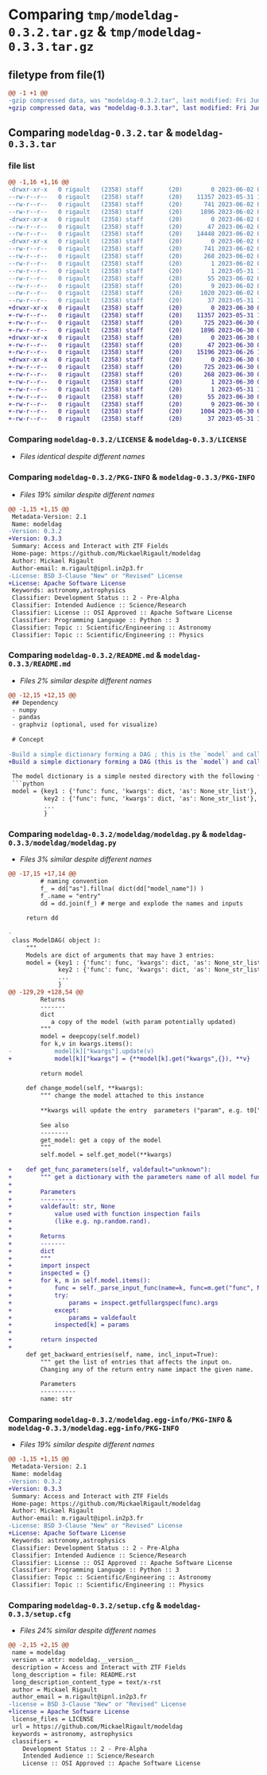 # Comparing `tmp/modeldag-0.3.2.tar.gz` & `tmp/modeldag-0.3.3.tar.gz`

## filetype from file(1)

```diff
@@ -1 +1 @@
-gzip compressed data, was "modeldag-0.3.2.tar", last modified: Fri Jun  2 09:18:10 2023, max compression
+gzip compressed data, was "modeldag-0.3.3.tar", last modified: Fri Jun 30 08:44:12 2023, max compression
```

## Comparing `modeldag-0.3.2.tar` & `modeldag-0.3.3.tar`

### file list

```diff
@@ -1,16 +1,16 @@
-drwxr-xr-x   0 rigault   (2358) staff       (20)        0 2023-06-02 09:18:10.174135 modeldag-0.3.2/
--rw-r--r--   0 rigault   (2358) staff       (20)    11357 2023-05-31 13:06:56.000000 modeldag-0.3.2/LICENSE
--rw-r--r--   0 rigault   (2358) staff       (20)      741 2023-06-02 09:18:10.174199 modeldag-0.3.2/PKG-INFO
--rw-r--r--   0 rigault   (2358) staff       (20)     1896 2023-06-02 08:39:03.000000 modeldag-0.3.2/README.md
-drwxr-xr-x   0 rigault   (2358) staff       (20)        0 2023-06-02 09:18:10.173397 modeldag-0.3.2/modeldag/
--rw-r--r--   0 rigault   (2358) staff       (20)       47 2023-06-02 09:18:01.000000 modeldag-0.3.2/modeldag/__init__.py
--rw-r--r--   0 rigault   (2358) staff       (20)    14448 2023-06-02 09:10:36.000000 modeldag-0.3.2/modeldag/modeldag.py
-drwxr-xr-x   0 rigault   (2358) staff       (20)        0 2023-06-02 09:18:10.174044 modeldag-0.3.2/modeldag.egg-info/
--rw-r--r--   0 rigault   (2358) staff       (20)      741 2023-06-02 09:18:10.000000 modeldag-0.3.2/modeldag.egg-info/PKG-INFO
--rw-r--r--   0 rigault   (2358) staff       (20)      268 2023-06-02 09:18:10.000000 modeldag-0.3.2/modeldag.egg-info/SOURCES.txt
--rw-r--r--   0 rigault   (2358) staff       (20)        1 2023-06-02 09:18:10.000000 modeldag-0.3.2/modeldag.egg-info/dependency_links.txt
--rw-r--r--   0 rigault   (2358) staff       (20)        1 2023-05-31 13:38:23.000000 modeldag-0.3.2/modeldag.egg-info/not-zip-safe
--rw-r--r--   0 rigault   (2358) staff       (20)       55 2023-06-02 09:18:10.000000 modeldag-0.3.2/modeldag.egg-info/requires.txt
--rw-r--r--   0 rigault   (2358) staff       (20)        9 2023-06-02 09:18:10.000000 modeldag-0.3.2/modeldag.egg-info/top_level.txt
--rw-r--r--   0 rigault   (2358) staff       (20)     1020 2023-06-02 09:18:10.174517 modeldag-0.3.2/setup.cfg
--rw-r--r--   0 rigault   (2358) staff       (20)       37 2023-05-31 13:36:34.000000 modeldag-0.3.2/setup.py
+drwxr-xr-x   0 rigault   (2358) staff       (20)        0 2023-06-30 08:44:12.647832 modeldag-0.3.3/
+-rw-r--r--   0 rigault   (2358) staff       (20)    11357 2023-05-31 13:06:56.000000 modeldag-0.3.3/LICENSE
+-rw-r--r--   0 rigault   (2358) staff       (20)      725 2023-06-30 08:44:12.647877 modeldag-0.3.3/PKG-INFO
+-rw-r--r--   0 rigault   (2358) staff       (20)     1896 2023-06-30 08:42:53.000000 modeldag-0.3.3/README.md
+drwxr-xr-x   0 rigault   (2358) staff       (20)        0 2023-06-30 08:44:12.647116 modeldag-0.3.3/modeldag/
+-rw-r--r--   0 rigault   (2358) staff       (20)       47 2023-06-30 08:40:07.000000 modeldag-0.3.3/modeldag/__init__.py
+-rw-r--r--   0 rigault   (2358) staff       (20)    15196 2023-06-26 15:11:38.000000 modeldag-0.3.3/modeldag/modeldag.py
+drwxr-xr-x   0 rigault   (2358) staff       (20)        0 2023-06-30 08:44:12.647734 modeldag-0.3.3/modeldag.egg-info/
+-rw-r--r--   0 rigault   (2358) staff       (20)      725 2023-06-30 08:44:12.000000 modeldag-0.3.3/modeldag.egg-info/PKG-INFO
+-rw-r--r--   0 rigault   (2358) staff       (20)      268 2023-06-30 08:44:12.000000 modeldag-0.3.3/modeldag.egg-info/SOURCES.txt
+-rw-r--r--   0 rigault   (2358) staff       (20)        1 2023-06-30 08:44:12.000000 modeldag-0.3.3/modeldag.egg-info/dependency_links.txt
+-rw-r--r--   0 rigault   (2358) staff       (20)        1 2023-05-31 13:38:23.000000 modeldag-0.3.3/modeldag.egg-info/not-zip-safe
+-rw-r--r--   0 rigault   (2358) staff       (20)       55 2023-06-30 08:44:12.000000 modeldag-0.3.3/modeldag.egg-info/requires.txt
+-rw-r--r--   0 rigault   (2358) staff       (20)        9 2023-06-30 08:44:12.000000 modeldag-0.3.3/modeldag.egg-info/top_level.txt
+-rw-r--r--   0 rigault   (2358) staff       (20)     1004 2023-06-30 08:44:12.648128 modeldag-0.3.3/setup.cfg
+-rw-r--r--   0 rigault   (2358) staff       (20)       37 2023-05-31 13:36:34.000000 modeldag-0.3.3/setup.py
```

### Comparing `modeldag-0.3.2/LICENSE` & `modeldag-0.3.3/LICENSE`

 * *Files identical despite different names*

### Comparing `modeldag-0.3.2/PKG-INFO` & `modeldag-0.3.3/PKG-INFO`

 * *Files 19% similar despite different names*

```diff
@@ -1,15 +1,15 @@
 Metadata-Version: 2.1
 Name: modeldag
-Version: 0.3.2
+Version: 0.3.3
 Summary: Access and Interact with ZTF Fields
 Home-page: https://github.com/MickaelRigault/modeldag
 Author: Mickael Rigault
 Author-email: m.rigault@ipnl.in2p3.fr
-License: BSD 3-Clause "New" or "Revised" License
+License: Apache Software License
 Keywords: astronomy,astrophysics
 Classifier: Development Status :: 2 - Pre-Alpha
 Classifier: Intended Audience :: Science/Research
 Classifier: License :: OSI Approved :: Apache Software License
 Classifier: Programming Language :: Python :: 3
 Classifier: Topic :: Scientific/Engineering :: Astronomy
 Classifier: Topic :: Scientific/Engineering :: Physics
```

### Comparing `modeldag-0.3.2/README.md` & `modeldag-0.3.3/README.md`

 * *Files 2% similar despite different names*

```diff
@@ -12,15 +12,15 @@
 ## Dependency
 - numpy
 - pandas
 - graphviz (optional, used for visualize)
 
 # Concept
 
-Build a simple dictionary forming a DAG ; this is the `model` and call `mdag = ModelDAG(model)`.
+Build a simple dictionary forming a DAG (this is the `model`) and call `mdag = ModelDAG(model)`.
 
 The model dictionary is a simple nested directory with the following format: 
 ```python
 model = {key1 : {'func': func, 'kwargs': dict, 'as': None_str_list'},
          key2 : {'func': func, 'kwargs': dict, 'as': None_str_list'},
          ...
          }
```

### Comparing `modeldag-0.3.2/modeldag/modeldag.py` & `modeldag-0.3.3/modeldag/modeldag.py`

 * *Files 3% similar despite different names*

```diff
@@ -17,15 +17,14 @@
         # naming convention
         f_ = dd["as"].fillna( dict(dd["model_name"]) )
         f_.name = "entry"
         dd = dd.join(f_) # merge and explode the names and inputs
         
     return dd
 
-
 class ModelDAG( object ):
     """
     Models are dict of arguments that may have 3 entries:
     model = {key1 : {'func': func, 'kwargs': dict, 'as': None_str_list'},
              key2 : {'func': func, 'kwargs': dict, 'as': None_str_list'},
              ...
              }
@@ -129,29 +128,54 @@
         Returns
         -------
         dict
            a copy of the model (with param potentially updated)
         """
         model = deepcopy(self.model)
         for k,v in kwargs.items():
-            model[k]["kwargs"].update(v)
+            model[k]["kwargs"] = {**model[k].get("kwargs",{}), **v}
 
         return model
     
     def change_model(self, **kwargs):
         """ change the model attached to this instance
         
         **kwargs will update the entry  parameters ("param", e.g. t0["kwargs"])
 
         See also
         --------
         get_model: get a copy of the model
         """
         self.model = self.get_model(**kwargs)
 
+    def get_func_parameters(self, valdefault="unknown"):
+        """ get a dictionary with the parameters name of all model functions
+        
+        Parameters
+        ----------
+        valdefault: str, None
+            value used with function inspection fails
+            (like e.g. np.random.rand).
+
+        Returns
+        -------
+        dict
+        """
+        import inspect
+        inspected = {}
+        for k, m in self.model.items():
+            func = self._parse_input_func(name=k, func=m.get("func", None))
+            try:
+                params = inspect.getfullargspec(func).args
+            except:
+                params = valdefault
+            inspected[k] = params
+
+        return inspected
+    
     def get_backward_entries(self, name, incl_input=True):
         """ get the list of entries that affects the input on.
         Changing any of the return entry name impact the given name.
 
         Parameters
         ----------
         name: str
```

### Comparing `modeldag-0.3.2/modeldag.egg-info/PKG-INFO` & `modeldag-0.3.3/modeldag.egg-info/PKG-INFO`

 * *Files 19% similar despite different names*

```diff
@@ -1,15 +1,15 @@
 Metadata-Version: 2.1
 Name: modeldag
-Version: 0.3.2
+Version: 0.3.3
 Summary: Access and Interact with ZTF Fields
 Home-page: https://github.com/MickaelRigault/modeldag
 Author: Mickael Rigault
 Author-email: m.rigault@ipnl.in2p3.fr
-License: BSD 3-Clause "New" or "Revised" License
+License: Apache Software License
 Keywords: astronomy,astrophysics
 Classifier: Development Status :: 2 - Pre-Alpha
 Classifier: Intended Audience :: Science/Research
 Classifier: License :: OSI Approved :: Apache Software License
 Classifier: Programming Language :: Python :: 3
 Classifier: Topic :: Scientific/Engineering :: Astronomy
 Classifier: Topic :: Scientific/Engineering :: Physics
```

### Comparing `modeldag-0.3.2/setup.cfg` & `modeldag-0.3.3/setup.cfg`

 * *Files 24% similar despite different names*

```diff
@@ -2,15 +2,15 @@
 name = modeldag
 version = attr: modeldag.__version__
 description = Access and Interact with ZTF Fields
 long_description = file: README.rst
 long_description_content_type = text/x-rst
 author = Mickael Rigault
 author_email = m.rigault@ipnl.in2p3.fr
-license = BSD 3-Clause "New" or "Revised" License
+license = Apache Software License
 license_files = LICENSE
 url = https://github.com/MickaelRigault/modeldag
 keywords = astronomy, astrophysics
 classifiers = 
 	Development Status :: 2 - Pre-Alpha
 	Intended Audience :: Science/Research
 	License :: OSI Approved :: Apache Software License
```

